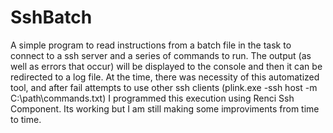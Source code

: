 # SshBatch
A simple program to read instructions from a batch file in the task to connect to a ssh server and a series 
of commands to run. The output (as well as errors that occur) will be displayed to the console and then it 
can be redirected to a log file.
At the time, there was necessity of this automatized tool, and after fail attempts to use other ssh clients
(plink.exe -ssh host -m C:\path\commands.txt) I programmed this execution using Renci Ssh Component.
Its working but I am still making some improviments from time to time.